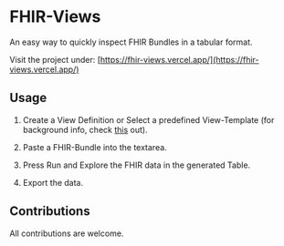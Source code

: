 # FHIR-Views

An easy way to quickly inspect FHIR Bundles in a tabular format.

Visit the project under: [https://fhir-views.vercel.app/](https://fhir-views.vercel.app/)

## Usage

1. Create a View Definition or Select a predefined View-Template (for background info, check [this](https://build.fhir.org/ig/FHIR/sql-on-fhir-v2/) out).

2. Paste a FHIR-Bundle into the textarea.

3. Press Run and Explore the FHIR data in the generated Table.

4. Export the data.

## Contributions

All contributions are welcome.
